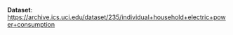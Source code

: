 **Dataset**: https://archive.ics.uci.edu/dataset/235/individual+household+electric+power+consumption
